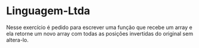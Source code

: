 # Linguagem-Ltda
Nesse exercício é pedido para escrever uma função que recebe um array e ela retorne um novo array com todas as posições invertidas do original sem altera-lo.
